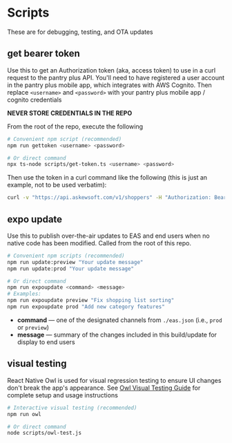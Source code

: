# Scripts
These are for debugging, testing, and OTA updates

## get bearer token
Use this to get an Authorization token (aka, access token) to use in a curl request to the pantry plus API.
You'll need to have registered a user account in the pantry plus mobile app, which integrates with AWS Cognito.
Then replace `<username>` and `<password>` with your pantry plus mobile app / cognito credentials

**NEVER STORE CREDENTIALS IN THE REPO**

From the root of the repo, execute the following

```sh
# Convenient npm script (recommended)
npm run gettoken <username> <password>

# Or direct command
npx ts-node scripts/get-token.ts <username> <password>
```

Then use the token in a curl command like the following (this is just an example, not to be used verbatim):

```sh
curl -v "https://api.askewsoft.com/v1/shoppers" -H "Authorization: Bearer <copy auth token here>" -H "Content-Type: application/json" -d '{"id": "FB0A3A06-6222-41A7-8E80-9DA1ABD9C4AB", "nickname": "Tester", "email": "tester@my-domain-name.com"}'
```

## expo update

Use this to publish over-the-air updates to EAS and end users when no native code has been modified. Called from the root of this repo.

```sh
# Convenient npm scripts (recommended)
npm run update:preview "Your update message"
npm run update:prod "Your update message"

# Or direct command
npm run expoupdate <command> <message>
# Examples:
npm run expoupdate preview "Fix shopping list sorting"
npm run expoupdate prod "Add new category features"
```

- **command** — one of the designated channels from `./eas.json` (i.e., `prod` or `preview`)
- **message** — summary of the changes included in this build/update for display to end users

## visual testing

React Native Owl is used for visual regression testing to ensure UI changes don't break the app's appearance. See [Owl Visual Testing Guide](docs/OWL_VISUAL_TESTING.md) for complete setup and usage instructions

```sh
# Interactive visual testing (recommended)
npm run owl

# Or direct command
node scripts/owl-test.js
```
